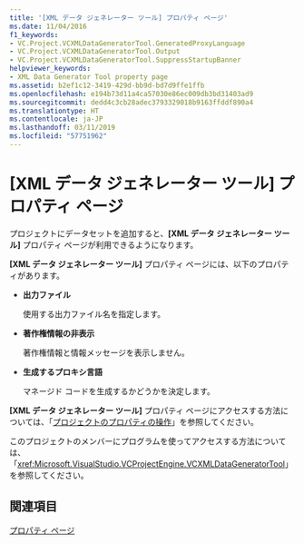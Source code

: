 ```yaml
---
title: '[XML データ ジェネレーター ツール] プロパティ ページ'
ms.date: 11/04/2016
f1_keywords:
- VC.Project.VCXMLDataGeneratorTool.GeneratedProxyLanguage
- VC.Project.VCXMLDataGeneratorTool.Output
- VC.Project.VCXMLDataGeneratorTool.SuppressStartupBanner
helpviewer_keywords:
- XML Data Generator Tool property page
ms.assetid: b2ef1c12-3419-429d-bb9d-bd7d9ffe1ffb
ms.openlocfilehash: e194b73d11a4ca57030e86ec009db3bd31403ad9
ms.sourcegitcommit: dedd4c3cb28adec3793329018b9163ffddf890a4
ms.translationtype: HT
ms.contentlocale: ja-JP
ms.lasthandoff: 03/11/2019
ms.locfileid: "57751962"
---
```

# <a name="xml-data-generator-tool-property-page"></a>[XML データ ジェネレーター ツール] プロパティ ページ

プロジェクトにデータセットを追加すると、**[XML データ ジェネレーター ツール]** プロパティ ページが利用できるようになります。

**[XML データ ジェネレーター ツール]** プロパティ ページには、以下のプロパティがあります。

- **出力ファイル**

   使用する出力ファイル名を指定します。

- **著作権情報の非表示**

   著作権情報と情報メッセージを表示しません。

- **生成するプロキシ言語**

   マネージド コードを生成するかどうかを決定します。

**[XML データ ジェネレーター ツール]** プロパティ ページにアクセスする方法については、「[プロジェクトのプロパティの操作](../ide/working-with-project-properties.md)」を参照してください。

このプロジェクトのメンバーにプログラムを使ってアクセスする方法については、「<xref:Microsoft.VisualStudio.VCProjectEngine.VCXMLDataGeneratorTool>」を参照してください。

## <a name="see-also"></a>関連項目

[プロパティ ページ](../ide/property-pages-visual-cpp.md)
